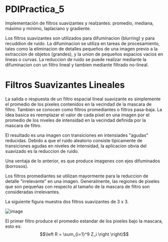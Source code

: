 # PDIPractica_5
Implementación de filtros suavizantes y realzantes: promedio, mediana, máximo y mínimo, laplaciano y gradiente.

Los filtros suavizantes son utilizados para difuminacion (blurring) y para recuddion de ruido.
La difuminacion se utiliza en tareas de procesamiento, tales como la eliminacion de detalles pequeños de una imagen previo a la extraccion de objetos (grandes), y la union de pequeños espacios vacios en lineas o curvas.
La reduccion de ruido se puede realizar mediante la difuminacion con un filtro lineal y tambien mediante filtrado no-lineal.

# Filtros Suavizantes Lineales
La salida o respuesta de un filtro espacial lineal suavizante es simplemente el promedio de los pixeles contenidos en la vecindad de la mascara de filtro. Tambien se conocen como filtros promediantes o filtros pasa-baja.
La idea basica es reemplazar el valor de cada pixel en una imagen por el promedio de los niveles de intensidad en la vecindad definida por la mascara de filtro.

El resultado es una imagen con transiciones en intensiades "agudas" reducidas. Debido a que el ruido aleatorio consiste tipicamente de transiciones agudas en niveles de intensidad, la aplicacion obvia del suavizado es la reduccion de ruido.

Una ventaja de lo anterior, es que produce imagenes con ejes difuminados (borrosos).

Los filtros promediantes se utilizan mayormente para la reduccion de detalle "irrelevante" en una imagen. Generalmente, las regiones de pixeles que son pequeñas con respecto al tamaño de la mascara de filtro son consideradas irrelevantes.

La siguiente figura muestra dos filtros suavizantes de 3 x 3.

![image](https://github.com/user-attachments/assets/bd5a05bb-80c9-441c-9bf7-bda4f136c05d)

El primer filtro produce el promedio estandar de los pixeles bajo la mascara, esto es:
$$\left R = \sum_{i=1}^9 Z_i \right \right)$$


